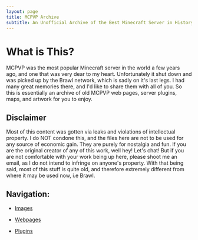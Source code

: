 ```yaml
---
layout: page
title: MCPVP Archive
subtitle: An Unofficial Archive of the Best Minecraft Server in History
---
```


# What is This?

MCPVP was the most popular Minecraft server in the world a few years ago, and one that was very dear to my heart. Unfortunately it shut down and was 
picked up by the Brawl network, which is sadly on it's last legs. I had many great memories there, and I'd like to share them with all of you.
So this is essentially an archive of old MCPVP web pages, server plugins, maps, and artwork for you to enjoy.

## Disclaimer

Most of this content was gotten via leaks and violations of intellectual property. I do NOT condone this, and the files here are not to be used
for any source of economic gain. They are purely for nostalgia and fun. If you are the original creator of any of this work, well hey! Let's chat!
But if you are not comfortable with your work being up here, please shoot me an email, as I do not intend to infringe on anyone's property. With that being said,
most of this stuff is quite old, and therefore extremely different from where it may be used now, i.e  Brawl.

## Navigation:

- [Images](https://imgur.com/a/Zsg5lVy)

- [Webpages]()

- [Plugins]()




